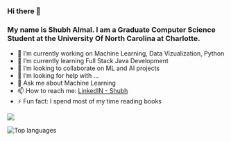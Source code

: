 ### Hi there 👋
### My name is Shubh Almal. I am a Graduate Computer Science Student at the University Of North Carolina at Charlotte. 



- 🔭 I’m currently working on Machine Learning, Data Vizualization, Python
- 🌱 I’m currently learning Full Stack Java Development
- 👯 I’m looking to collaborate on ML and AI projects
- 🤔 I’m looking for help with ...
- 💬 Ask me about Machine Learning
- 📫 How to reach me: [LinkedIN - Shubh](https://www.linkedin.com/in/shubh-almal-a59b2119b/)
- ⚡ Fun fact: I spend most of my time reading books
  

<img src ="https://github-readme-stats.vercel.app/api?username=shubh0125&&show_icons=true&title_color=ffffff&icon_color=bb2acf&text_color=daf7dc&bg_color=151515">

![Top languages](https://github-readme-stats.vercel.app/api/top-langs/?username=shubh0125&show_icons=true&theme=radical)
